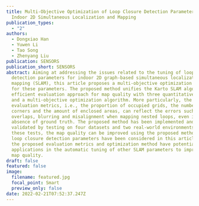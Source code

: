 ```yaml
---
title: Multi-Objective Optimization of Loop Closure Detection Parameters for
  Indoor 2D Simultaneous Localization and Mapping
publication_types:
  - "2"
authors:
  - Dongxiao Han
  - Yuwen Li
  - Tao Song
  - Zhenyang Liu
publication: SENSORS
publication_short: SENSORS
abstract: Aiming at addressing the issues related to the tuning of loop closure
  detection parameters for indoor 2D graph-based simultaneous localization and
  mapping (SLAM), this article proposes a multi-objective optimization method
  for these parameters. The proposed method unifies the Karto SLAM algorithm, an
  efficient evaluation approach for map quality with three quantitative metrics,
  and a multi-objective optimization algorithm. More particularly, the
  evaluation metrics, i.e., the proportion of occupied grids, the number of
  corners and the amount of enclosed areas, can reflect the errors such as
  overlaps, blurring and misalignment when mapping nested loops, even in the
  absence of ground truth. The proposed method has been implemented and
  validated by testing on four datasets and two real-world environments. For all
  these tests, the map quality can be improved using the proposed method. Only
  loop closure detection parameters have been considered in this article, but
  the proposed evaluation metrics and optimization method have potential
  applications in the automatic tuning of other SLAM parameters to improve the
  map quality.
draft: false
featured: false
image:
  filename: featured.jpg
  focal_point: Smart
  preview_only: false
date: 2022-02-21T07:52:37.247Z
---
```

